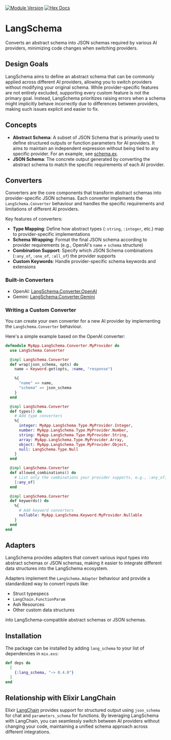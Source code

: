[![Module Version](https://img.shields.io/hexpm/v/lang_schema.svg)](https://hex.pm/packages/lang_schema)
[![Hex Docs](https://img.shields.io/badge/hex-docs-lightgreen.svg)](https://hexdocs.pm/lang_schema)

# LangSchema

Converts an abstract schema into JSON schemas required by various AI providers, minimizing code changes when switching providers.

## Design Goals

LangSchema aims to define an abstract schema that can be commonly applied across different AI providers, allowing you to switch providers without modifying your original schema. While provider-specific features are not entirely excluded, supporting every custom feature is not the primary goal. Instead, LangSchema prioritizes raising errors when a schema might implicitly behave incorrectly due to differences between providers, making such issues explicit and easier to fix.

## Concepts

- **Abstract Schema**: A subset of JSON Schema that is primarily used to define structured outputs or function parameters for AI providers. It aims to maintain an independent expression without being tied to any specific provider. For an example, see [schema.ex](https://github.com/nallwhy/lang_schema/blob/main/test/support/schema.ex).
- **JSON Schema**: The concrete output generated by converting the abstract schema to match the specific requirements of each AI provider.

## Converters

Converters are the core components that transform abstract schemas into provider-specific JSON schemas. Each converter implements the `LangSchema.Converter` behaviour and handles the specific requirements and limitations of different AI providers.

Key features of converters:
- **Type Mapping**: Define how abstract types (`:string`, `:integer`, etc.) map to provider-specific implementations
- **Schema Wrapping**: Format the final JSON schema according to provider requirements (e.g., OpenAI's `name` + `schema` structure)
- **Combination Support**: Specify which JSON Schema combinations (`:any_of`, `:one_of`, `:all_of`) the provider supports
- **Custom Keywords**: Handle provider-specific schema keywords and extensions

### Built-in Converters

- OpenAI: [LangSchema.Converter.OpenAI](./lib/lang_schema/converter/openai.ex)
- Gemini: [LangSchema.Converter.Gemini](./lib/lang_schema/converter/gemini.ex)

### Writing a Custom Converter

You can create your own converter for a new AI provider by implementing the `LangSchema.Converter` behaviour.

Here's a simple example based on the OpenAI converter:

```elixir
defmodule MyApp.LangSchema.Converter.MyProvider do
  use LangSchema.Converter

  @impl LangSchema.Converter
  def wrap(json_schema, opts) do
    name = Keyword.get(opts, :name, "response")

    %{
      "name" => name,
      "schema" => json_schema
    }
  end

  @impl LangSchema.Converter
  def types() do
    # Add type converters
    %{
      integer: MyApp.LangSchema.Type.MyProvider.Integer,
      number: MyApp.LangSchema.Type.MyProvider.Number,
      string: MyApp.LangSchema.Type.MyProvider.String,
      array: MyApp.LangSchema.Type.MyProvider.Array,
      object: MyApp.LangSchema.Type.MyProvider.Object,
      null: LangSchema.Type.Null
    }
  end

  @impl LangSchema.Converter
  def allowed_combinations() do
    # List only the combinations your provider supports, e.g., :any_of, :one_of, :all_of
    [:any_of] 
  end

  @impl LangSchema.Converter
  def keywords() do
    %{
      # Add keyword converters
      nullable: MyApp.LangSchema.Keyword.MyProvider.Nullable
    }
  end
end
```

## Adapters

LangSchema provides adapters that convert various input types into abstract schemas or JSON schemas, making it easier to integrate different data structures into the LangSchema ecosystem.

Adapters implement the `LangSchema.Adapter` behaviour and provide a standardized way to convert inputs like:
- Struct typespecs
- `LangChain.FunctionParam` 
- Ash Resources
- Other custom data structures

into LangSchema-compatible abstract schemas or JSON schemas.

## Installation

The package can be installed by adding `lang_schema` to your list of dependencies
in `mix.exs`:

```elixir
def deps do
  [
    {:lang_schema, "~> 0.4.0"}
  ]
end
```

## Relationship with Elixir LangChain

Elixir [LangChain](https://hex.pm/packages/langchain) provides support for structured output using `json_schema` for chat and `parameters_schema` for functions. By leveraging LangSchema with LangChain, you can seamlessly switch between AI providers without changing your code, maintaining a unified schema approach across different integrations.
